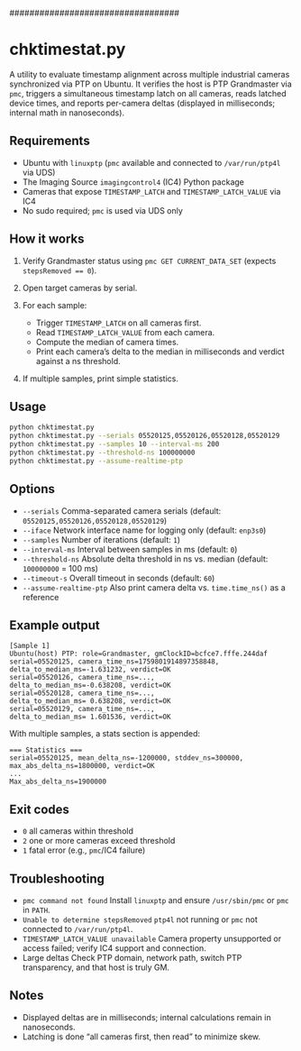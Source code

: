 ##################################
# chktimestat.py

A utility to evaluate timestamp alignment across multiple industrial cameras synchronized via PTP on Ubuntu.
It verifies the host is PTP Grandmaster via `pmc`, triggers a simultaneous timestamp latch on all cameras, reads latched device times, and reports per-camera deltas (displayed in milliseconds; internal math in nanoseconds).

## Requirements

* Ubuntu with `linuxptp` (`pmc` available and connected to `/var/run/ptp4l` via UDS)
* The Imaging Source `imagingcontrol4` (IC4) Python package
* Cameras that expose `TIMESTAMP_LATCH` and `TIMESTAMP_LATCH_VALUE` via IC4
* No sudo required; `pmc` is used via UDS only

## How it works

1. Verify Grandmaster status using `pmc GET CURRENT_DATA_SET` (expects `stepsRemoved == 0`).
2. Open target cameras by serial.
3. For each sample:

   * Trigger `TIMESTAMP_LATCH` on all cameras first.
   * Read `TIMESTAMP_LATCH_VALUE` from each camera.
   * Compute the median of camera times.
   * Print each camera’s delta to the median in milliseconds and verdict against a ns threshold.
4. If multiple samples, print simple statistics.

## Usage

```bash
python chktimestat.py
python chktimestat.py --serials 05520125,05520126,05520128,05520129
python chktimestat.py --samples 10 --interval-ms 200
python chktimestat.py --threshold-ns 100000000
python chktimestat.py --assume-realtime-ptp
```

## Options

* `--serials`  Comma-separated camera serials (default: `05520125,05520126,05520128,05520129`)
* `--iface`  Network interface name for logging only (default: `enp3s0`)
* `--samples`  Number of iterations (default: `1`)
* `--interval-ms`  Interval between samples in ms (default: `0`)
* `--threshold-ns`  Absolute delta threshold in ns vs. median (default: `100000000` = 100 ms)
* `--timeout-s`  Overall timeout in seconds (default: `60`)
* `--assume-realtime-ptp`  Also print camera delta vs. `time.time_ns()` as a reference

## Example output

```
[Sample 1]
Ubuntu(host) PTP: role=Grandmaster, gmClockID=bcfce7.fffe.244daf
serial=05520125, camera_time_ns=1759801914897358848, delta_to_median_ms=-1.631232, verdict=OK
serial=05520126, camera_time_ns=...,                  delta_to_median_ms=-0.638208, verdict=OK
serial=05520128, camera_time_ns=...,                  delta_to_median_ms= 0.638208, verdict=OK
serial=05520129, camera_time_ns=...,                  delta_to_median_ms= 1.601536, verdict=OK
```

With multiple samples, a stats section is appended:

```
=== Statistics ===
serial=05520125, mean_delta_ns=-1200000, stddev_ns=300000, max_abs_delta_ns=1800000, verdict=OK
...
Max_abs_delta_ns=1900000
```

## Exit codes

* `0` all cameras within threshold
* `2` one or more cameras exceed threshold
* `1` fatal error (e.g., `pmc`/IC4 failure)

## Troubleshooting

* `pmc command not found`
  Install `linuxptp` and ensure `/usr/sbin/pmc` or `pmc` in `PATH`.
* `Unable to determine stepsRemoved`
  `ptp4l` not running or `pmc` not connected to `/var/run/ptp4l`.
* `TIMESTAMP_LATCH_VALUE unavailable`
  Camera property unsupported or access failed; verify IC4 support and connection.
* Large deltas
  Check PTP domain, network path, switch PTP transparency, and that host is truly GM.

## Notes

* Displayed deltas are in milliseconds; internal calculations remain in nanoseconds.
* Latching is done “all cameras first, then read” to minimize skew.

